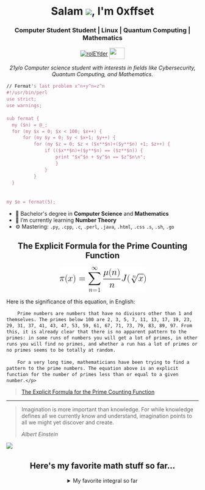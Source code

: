 

<h1 align="center"> Salam <img src="https://raw.githubusercontent.com/RolEYder/RolEYder/master/Hello!.gif" width="30px">, I'm 0xffset</h1>
<p align="center">
<h3 align="center">Computer Student Student | Linux | Quantum Computing | Mathematics</h3>
</p>
<p align="center">
<a href="https://www.linkedin.com/in/rogger-garc%C3%ADa-d%C3%ADaz-5100a41b1/" target="blank"><img align="center" src="https://cdn.jsdelivr.net/npm/simple-icons@3.0.1/icons/linkedin.svg" alt="rolEYder" height="30" width="40" /></a>
	<a href = "mailto: roggergarciadiaz@gmail.com"><img align="center" src="https://simpleicons.org/icons/gmail.svg" height="30" width="40" /></a>
</p>
<p align="center">
  <em>
  21y/o Computer science student with interests in fields like Cybersecurity, Quantum Computing, and Mathematics.
  </em> 
  <br>
</p>





  ```perl
// Fermat's last problem x^n+y^n=z^n
#!/usr/bin/perl
use strict;
use warnings;

sub fermat {
	my ($n) = @_;
	for (my $x = 0; $x < 100; $x++) {
		for (my $y = 0; $y < $x+1; $y++) {
			for (my $z = 0; $z < ($x**$n)+($y**$n) +1; $z++) {
				if (($x**$n)+($y**$n) == ($z**$n)) {
					print "$x^$n + $y^$n == $z^$n\n";		
					}
				}
			} 
	}


my $e = fermat(5);


```
- 🔭 Bachelor's degree in **Computer Science**  and **Mathematics**
- 🌱 I’m currently learning **Number Theory** 
- ⚙️ Mastering: `.py`, `.cpp`, `.c`, `.perl`, `.java`, `.html`, `.css`  `.s`, `.sh`, `.go`

<h2 align="center">The Explicit Formula for the Prime Counting Function</h2>
<p align="center"><img src="./images/equation12.gif"/></p>
<p>Here is the significance of this equation, in English:

        Prime numbers are numbers that have no divisors other than 1 and themselves. The primes below 100 are 2, 3, 5, 7, 11, 13, 17, 19, 23, 29, 31, 37, 41, 43, 47, 53, 59, 61, 67, 71, 73, 79, 83, 89, 97. From this, it is already clear that there is no apparent pattern to the primes: in some runs of numbers you will get a lot of primes, in other runs you will find no primes, and whether a run has a lot of primes or no primes seems to be totally at random.
        
        For a very long time, mathematicians have been trying to find a pattern to the prime numbers. The equation above is an explicit function for the number of primes less than or equal to a given number.</p>
> <a href="https://nargaque.com/2011/10/05/10-mind-blowing-mathematical-equations/">The Explicit Formula for the Prime Counting Function</a>



------------
> Imagination is more important than knowledge. For while knowledge defines all we currently know and understand, imagination points to all we might yet discover and create.
>
> *Albert Einstein*

<a align="center"><img src="https://github.com/RolEYder/RolEYder/actions/workflows/main.yaml/badge.svg" /></p>


## Here's my favorite math stuff so far...

<details>
  <summary>My favorite integral so far</summary>
  <ol>
    <li>
     <img src="./images/myfavoriteintegralsofar.jpg">
    </li>
  </ol>
</details>